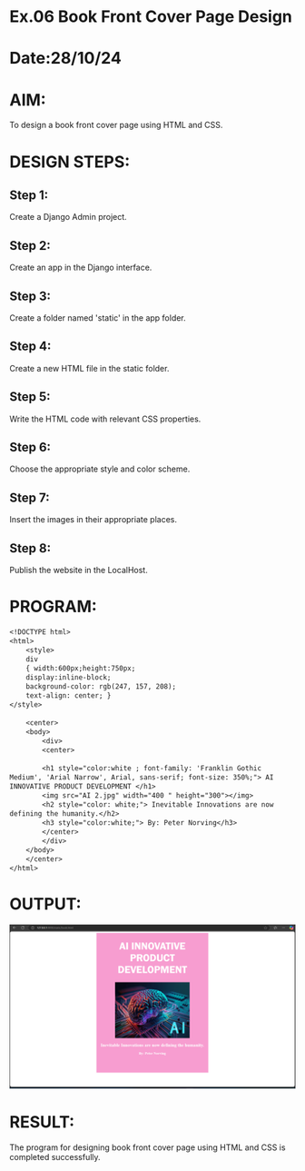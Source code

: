 # Ex.06 Book Front Cover Page Design
# Date:28/10/24
# AIM:
To design a book front cover page using HTML and CSS.

# DESIGN STEPS:
## Step 1:
Create a Django Admin project.

## Step 2:
Create an app in the Django interface.

## Step 3:
Create a folder named 'static' in the app folder.

## Step 4:
Create a new HTML file in the static folder.

## Step 5:
Write the HTML code with relevant CSS properties.

## Step 6:
Choose the appropriate style and color scheme.

## Step 7:
Insert the images in their appropriate places.

## Step 8:
Publish the website in the LocalHost.

# PROGRAM:
```
<!DOCTYPE html>
<html>
    <style>
    div
    { width:600px;height:750px;
    display:inline-block;
    background-color: rgb(247, 157, 208);
    text-align: center; }
</style>
    
    <center>
    <body>
        <div>
        <center>
        
        <h1 style="color:white ; font-family: 'Franklin Gothic Medium', 'Arial Narrow', Arial, sans-serif; font-size: 350%;"> AI INNOVATIVE PRODUCT DEVELOPMENT </h1>
        <img src="AI 2.jpg" width="400 " height="300"></img>
        <h2 style="color: white;"> Inevitable Innovations are now defining the humanity.</h2>
        <h3 style="color:white;"> By: Peter Norving</h3>
        </center>
        </div>
    </body>
    </center>
</html>
```
# OUTPUT:
![alt text](<Screenshot 2024-12-18 184036.png>)
# RESULT:
The program for designing book front cover page using HTML and CSS is completed successfully.
